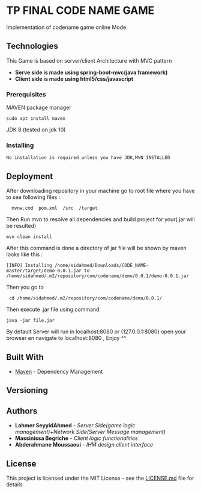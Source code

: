 # TP FINAL CODE NAME GAME
Implementation of codename game online Mode
## Technologies
This Game is based on server/client Architecture with MVC pattern
* **Serve side is made using spring-boot-mvc(java framework)**
* **Client side is made using html5/css/javascript**




### Prerequisites

MAVEN package manager
```
sudo apt install maven
```
JDK 8 (tested on jdk 10)



### Installing


```
No installation is required unless you have JDK,MVN INSTALLED
```

## Deployment

After downloading repository in your machine go to root file where you have to see following files : 
```
  mvnw.cmd  pom.xml  /src  /target
```
Then Run mvn to resolve all dependencies and build project for your(.jar will be resulted)
```
mvn clean install
```
After this command is done a directory of jar file will be shown by maven 
looks like this : 
```
[INFO] Installing /home/sidahmed/Downloads/CODE_NAME-master/target/demo-0.0.1.jar to /home/sidahmed/.m2/repository/com/codename/demo/0.0.1/demo-0.0.1.jar
```
Then you go to 
```
 cd /home/sidahmed/.m2/repository/com/codename/demo/0.0.1/
```
Then execute .jar file using command
```
java -jar file.jar

```
By default Server will run in localhost:8080 or (127.0.0.1:8080)
open your browser en navigate to localhost:8080 , Enjoy ^^

## Built With

* [Maven](https://maven.apache.org/) - Dependency Management

## Versioning


## Authors

* **Lahmer SeyyidAhmed** - *Server Side(game logic management)+Network Side(Server Message management)* 
* **Massinissa Begriche** - *Client logic functionalities* 
* **Abderahmane Moussaoui** - *IHM design client interface* 



## License

This project is licensed under the MIT License - see the [LICENSE.md](LICENSE.md) file for details


